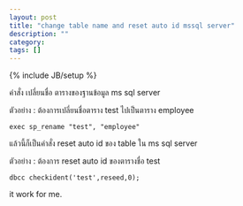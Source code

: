 ```yaml
---
layout: post
title: "change table name and reset auto id mssql server"
description: ""
category: 
tags: []
---
```

{% include JB/setup %}

คำสั่ง เปลี่ยนชื่อ ตารางของฐานข้อมูล ms sql server

ตัวอย่าง : ต้องการเปลี่ยนชื่อตาราง test ไปเป็นตาราง employee

	exec sp_rename "test", "employee"


แล้วนี้ก็เป็นคำสั่ง reset auto id ของ table ใน ms sql server 

ตัวอย่าง : ต้องการ reset auto id ของตารางชื่อ test

	dbcc checkident('test',reseed,0);

it work for me.